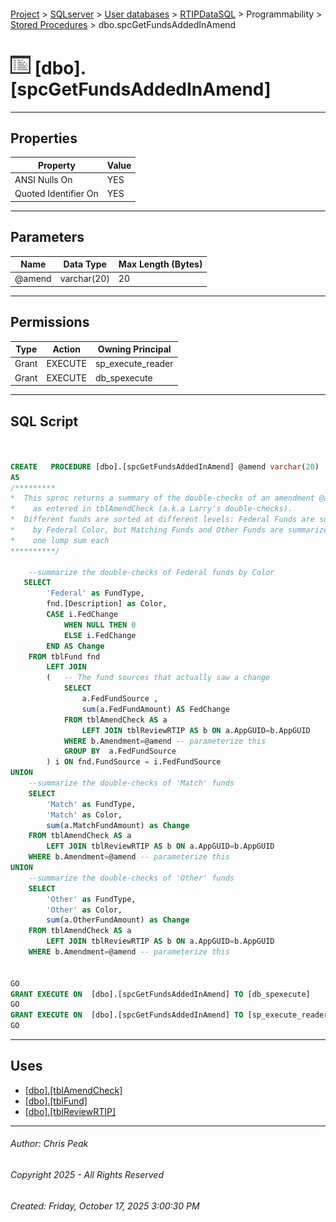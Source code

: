 #### 

[Project](../../../../../index.md) > [SQLserver](../../../../index.md) > [User databases](../../../index.md) > [RTIPDataSQL](../../index.md) > Programmability > [Stored Procedures](Stored_Procedures.md) > dbo.spcGetFundsAddedInAmend

# ![Stored Procedures](../../../../../Images/StoredProcedure32.png) [dbo].[spcGetFundsAddedInAmend]

---

## <a name="#properties"></a>Properties

| Property | Value |
|---|---|
| ANSI Nulls On | YES |
| Quoted Identifier On | YES |


---

## <a name="#parameters"></a>Parameters

| Name | Data Type | Max Length (Bytes) |
|---|---|---|
| @amend | varchar(20) | 20 |


---

## <a name="#permissions"></a>Permissions

| Type | Action | Owning Principal |
|---|---|---|
| Grant | EXECUTE | sp_execute_reader |
| Grant | EXECUTE | db_spexecute |


---

## <a name="#sqlscript"></a>SQL Script

```sql


CREATE   PROCEDURE [dbo].[spcGetFundsAddedInAmend] @amend varchar(20)
AS
/*********
*  This sproc returns a summary of the double-checks of an amendment @amend,
*    as entered in tblAmendCheck (a.k.a Larry's double-checks).
*  Different funds are sorted at different levels: Federal Funds are summarized
*    by Federal Color, but Matching Funds and Other Funds are summarized as
*    one lump sum each
**********/

    --summarize the double-checks of Federal funds by Color
   SELECT
        'Federal' as FundType,
        fnd.[Description] as Color,
        CASE i.FedChange 
            WHEN NULL THEN 0
            ELSE i.FedChange
        END AS Change
    FROM tblFund fnd
        LEFT JOIN 
        (   -- The fund sources that actually saw a change
            SELECT 
                a.FedFundSource , 
                sum(a.FedFundAmount) AS FedChange 
            FROM tblAmendCheck AS a 
                LEFT JOIN tblReviewRTIP AS b ON a.AppGUID=b.AppGUID
            WHERE b.Amendment=@amend -- parameterize this
            GROUP BY  a.FedFundSource
        ) i ON fnd.FundSource = i.FedFundSource
UNION
    --summarize the double-checks of 'Match' funds
    SELECT
        'Match' as FundType,
        'Match' as Color,
        sum(a.MatchFundAmount) as Change
    FROM tblAmendCheck AS a 
        LEFT JOIN tblReviewRTIP AS b ON a.AppGUID=b.AppGUID
    WHERE b.Amendment=@amend -- parameterize this
UNION 
    --summarize the double-checks of 'Other' funds
    SELECT
        'Other' as FundType,
        'Other' as Color,
        sum(a.OtherFundAmount) as Change
    FROM tblAmendCheck AS a 
        LEFT JOIN tblReviewRTIP AS b ON a.AppGUID=b.AppGUID
    WHERE b.Amendment=@amend -- parameterize this   


GO
GRANT EXECUTE ON  [dbo].[spcGetFundsAddedInAmend] TO [db_spexecute]
GO
GRANT EXECUTE ON  [dbo].[spcGetFundsAddedInAmend] TO [sp_execute_reader]
GO

```


---

## <a name="#uses"></a>Uses

* [[dbo].[tblAmendCheck]](../../Tables/dbo_tblAmendCheck.md)
* [[dbo].[tblFund]](../../Tables/dbo_tblFund.md)
* [[dbo].[tblReviewRTIP]](../../Tables/dbo_tblReviewRTIP.md)


---

###### Author:  Chris Peak

###### Copyright 2025 - All Rights Reserved

###### Created: Friday, October 17, 2025 3:00:30 PM

